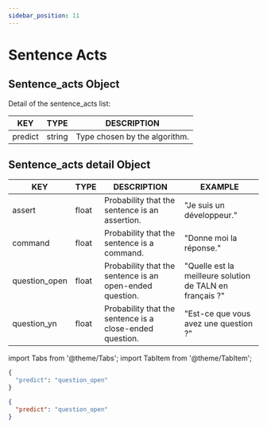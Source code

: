 ```yaml
---
sidebar_position: 11
---
```


# Sentence Acts

## Sentence_acts Object

Detail of the sentence_acts list:

| KEY     	| TYPE   	| DESCRIPTION                   	|
|---------	|--------	|-------------------------------	|
| predict 	| string 	| Type chosen by the algorithm. 	|

## Sentence_acts detail Object

| KEY           	| TYPE  	| DESCRIPTION                                              	| EXAMPLE                                                  	|
|---------------	|-------	|----------------------------------------------------------	|----------------------------------------------------------	|
| assert        	| float 	| Probability that the sentence is an assertion.           	| "Je suis un développeur."                                	|
| command       	| float 	| Probability that the sentence is a command.              	| "Donne moi la réponse."                                  	|
| question_open 	| float 	| Probability that the sentence is an open-ended question. 	| "Quelle est la meilleure solution de TALN en français ?" 	|
| question_yn   	| float 	| Probability that the sentence is a close-ended question. 	| "Est-ce que vous avez une question ?"                    	|

import Tabs from '@theme/Tabs';
import TabItem from '@theme/TabItem';

<Tabs>
<TabItem value="py" label="Python">

```py
{
  "predict": "question_open"
}
```

</TabItem>
<TabItem value="json" label="JSON">

```json
{
  "predict": "question_open"
}
```

</TabItem>
</Tabs>